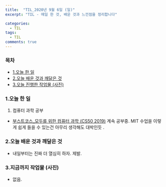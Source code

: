 ```yaml
---
title:  "TIL_2020년 9월 6일 (일)"
excerpt: "TIL - 매일 한 것, 배운 것과 느낀점을 정리합니다"

categories:
  - TIL
tags:
  - TIL
comments: true
---
```



<h3>목차</h3>

- [1.오늘 한 일](#1오늘-한-일)
- [2.오늘 배운 것과 깨달은 것](#2오늘-배운-것과-깨달은-것)
- [3.오늘 진행한 작업물 (사진)](#3오늘-진행한-작업물-사진)
  

### 1.오늘 한 일
    
1. 컴퓨터 과학 공부
  - [부스트코스_모두를 위한 컴퓨터 과학 (CS50 2019)](https://www.edwith.org/boostcourse-cs-050/joinLectures/41307)
   계속 공부중. MIT 수업을 이렇게 쉽게 들을 수 있는건 아무리 생각해도 대박인듯 .
   
    
    

### 2.오늘 배운 것과 깨달은 것

- 내일부터는 진짜 더 열심히 하자. 제발.

### 3.지금까지 작업물 (사진)

- 없음.